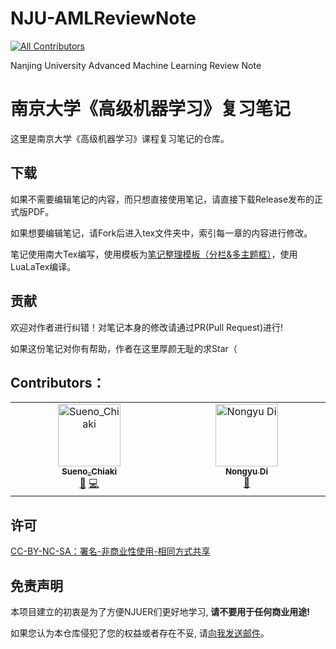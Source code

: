 # NJU-AMLReviewNote
<!-- ALL-CONTRIBUTORS-BADGE:START - Do not remove or modify this section -->
[![All Contributors](https://img.shields.io/badge/all_contributors-2-orange.svg?style=flat-square)](#contributors-)
<!-- ALL-CONTRIBUTORS-BADGE:END -->
Nanjing University Advanced Machine Learning Review Note
# 南京大学《高级机器学习》复习笔记
这里是南京大学《高级机器学习》课程复习笔记的仓库。

## 下载
如果不需要编辑笔记的内容，而只想直接使用笔记，请直接下载Release发布的正式版PDF。

如果想要编辑笔记，请Fork后进入tex文件夹中，索引每一章的内容进行修改。

笔记使用南大Tex编写，使用模板为[笔记整理模板（分栏&多主题框）](https://tex.nju.edu.cn/zh/template/5367e617-f76b-48ca-97f2-4b5441c2151c)，使用LuaLaTex编译。

## 贡献
欢迎对作者进行纠错！对笔记本身的修改请通过PR(Pull Request)进行!

如果这份笔记对你有帮助，作者在这里厚颜无耻的求Star（

## Contributors：

<!-- ALL-CONTRIBUTORS-LIST:START - Do not remove or modify this section -->
<!-- prettier-ignore-start -->
<!-- markdownlint-disable -->
<table>
  <tbody>
    <tr>
      <td align="center" valign="top" width="14.28%"><a href="https://github.com/XiaobuLv0626"><img src="https://avatars.githubusercontent.com/u/82595648?v=4?s=100" width="100px;" alt="Sueno_Chiaki"/><br /><sub><b>Sueno_Chiaki</b></sub></a><br /><a href="https://github.com/Sueno_Chiaki/NJU-AMLReviewNote/commits?author=XiaobuLv0626" title="Documentation">📖</a> <a href="https://github.com/Sueno_Chiaki/NJU-AMLReviewNote/commits?author=XiaobuLv0626" title="Code">💻</a></td>
      <td align="center" valign="top" width="14.28%"><a href="https://github.com/dnyBLUESKY007"><img src="https://avatars.githubusercontent.com/u/42030190?v=4?s=100" width="100px;" alt="Nongyu Di"/><br /><sub><b>Nongyu Di</b></sub></a><br /><a href="https://github.com/Sueno_Chiaki/NJU-AMLReviewNote/commits?author=dnyBLUESKY007" title="Documentation">📖</a></td>
    </tr>
  </tbody>
</table>

<!-- markdownlint-restore -->
<!-- prettier-ignore-end -->

<!-- ALL-CONTRIBUTORS-LIST:END -->

## 许可

[CC-BY-NC-SA：署名-非商业性使用-相同方式共享](https://creativecommons.org/licenses/by-nc-sa/4.0/deed.zh)


## 免责声明

本项目建立的初衷是为了方便NJUER们更好地学习, **请不要用于任何商业用途!**

如果您认为本仓库侵犯了您的权益或者存在不妥, 请[向我发送邮件](mailto:lvxiaobu0626@gmail.com)。
